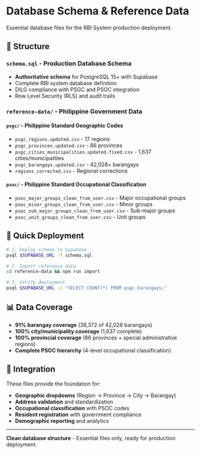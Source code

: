 # Database Schema & Reference Data

Essential database files for the RBI System production deployment.

## 📁 Structure

### `schema.sql` - Production Database Schema
- **Authoritative schema** for PostgreSQL 15+ with Supabase
- Complete RBI system database definition
- DILG compliance with PSGC and PSOC integration
- Row Level Security (RLS) and audit trails

### `reference-data/` - Philippine Government Data

#### `psgc/` - Philippine Standard Geographic Codes
- `psgc_regions.updated.csv` - 17 regions
- `psgc_provinces.updated.csv` - 86 provinces  
- `psgc_cities_municipalities.updated.fixed.csv` - 1,637 cities/municipalities
- `psgc_barangays.updated.csv` - 42,028+ barangays
- `regions_corrected.csv` - Regional corrections

#### `psoc/` - Philippine Standard Occupational Classification
- `psoc_major_groups_clean_from_user.csv` - Major occupational groups
- `psoc_minor_groups_clean_from_user.csv` - Minor groups
- `psoc_sub_major_groups_clean_from_user.csv` - Sub-major groups
- `psoc_unit_groups_clean_from_user.csv` - Unit groups

## 🚀 Quick Deployment

```bash
# 1. Deploy schema to Supabase
psql $SUPABASE_URL -f schema.sql

# 2. Import reference data
cd reference-data && npm run import

# 3. Verify deployment
psql $SUPABASE_URL -c "SELECT COUNT(*) FROM psgc_barangays;"
```

## 📊 Data Coverage

- **91% barangay coverage** (38,372 of 42,028 barangays)
- **100% city/municipality coverage** (1,637 complete)
- **100% provincial coverage** (86 provinces + special administrative regions)
- **Complete PSOC hierarchy** (4-level occupational classification)

## 🔗 Integration

These files provide the foundation for:
- **Geographic dropdowns** (Region → Province → City → Barangay)
- **Address validation** and standardization
- **Occupational classification** with PSOC codes
- **Resident registration** with government compliance
- **Demographic reporting** and analytics

---

**Clean database structure** - Essential files only, ready for production deployment.